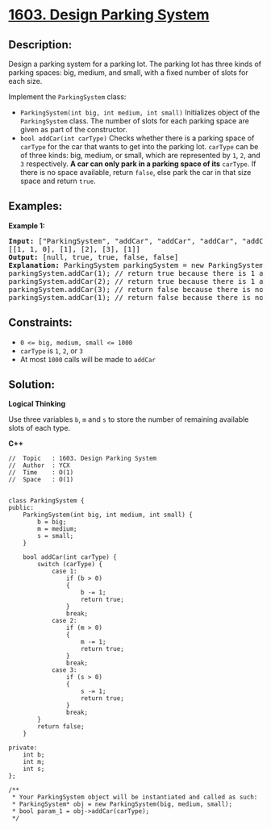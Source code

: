# [1603. Design Parking System](https://leetcode.com/problems/design-parking-system/)


## Description:

<p>Design a parking system for a parking lot. The parking lot has three kinds of parking spaces: big, medium, and small, with a fixed number of slots for each size.</p>

<p>Implement the <code>ParkingSystem</code> class:</p>

<ul>
    <li><code>ParkingSystem(int big, int medium, int small)</code> Initializes object of the <code>ParkingSystem</code> class. The number of slots for each parking space are given as part of the constructor.</li>
    <li><code>bool addCar(int carType)</code> Checks whether there is a parking space of <code>carType</code> for the car that wants to get into the parking lot. <code>carType</code> can be of three kinds: big, medium, or small, which are represented by <code>1</code>, <code>2</code>, and <code>3</code> respectively. <strong>A car can only park in a parking space of its</strong> <code>carType</code>. If there is no space available, return <code>false</code>, else park the car in that size space and return <code>true</code>.</li>
</ul>


## Examples:

<strong>Example 1:</strong>
<pre>
<strong>Input:</strong> ["ParkingSystem", "addCar", "addCar", "addCar", "addCar"]
[[1, 1, 0], [1], [2], [3], [1]]
<strong>Output:</strong> [null, true, true, false, false]
<strong>Explanation:</strong> ParkingSystem parkingSystem = new ParkingSystem(1, 1, 0);
parkingSystem.addCar(1); // return true because there is 1 available slot for a big car
parkingSystem.addCar(2); // return true because there is 1 available slot for a medium car
parkingSystem.addCar(3); // return false because there is no available slot for a small car
parkingSystem.addCar(1); // return false because there is no available slot for a big car. It is already occupied.
</pre>


## Constraints:

<ul>
    <li><code>0 &lt;= big, medium, small &lt;= 1000</code></li>
    <li><code>carType</code> is <code>1</code>, <code>2</code>, or <code>3</code></li>
    <li>At most <code>1000</code> calls will be made to <code>addCar</code></li>
</ul>


## Solution:

<strong>Logical Thinking</strong>
<p>Use three variables <code>b</code>, <code>m</code> and <code>s</code> to store the number of remaining available slots of each type.</p>


<strong>C++</strong>

```
//  Topic   : 1603. Design Parking System
//  Author  : YCX
//  Time    : O(1)
//  Space   : O(1)


class ParkingSystem {
public:
    ParkingSystem(int big, int medium, int small) {
        b = big;
        m = medium; 
        s = small;
    }
    
    bool addCar(int carType) {
        switch (carType) {
            case 1:
                if (b > 0)
                {
                    b -= 1;
                    return true;
                }
                break;
            case 2:
                if (m > 0)
                {
                    m -= 1;
                    return true;
                }
                break;
            case 3:
                if (s > 0)
                {
                    s -= 1;
                    return true;
                }
                break;
        }
        return false;
    }
    
private: 
    int b;
    int m;
    int s;
};

/**
 * Your ParkingSystem object will be instantiated and called as such:
 * ParkingSystem* obj = new ParkingSystem(big, medium, small);
 * bool param_1 = obj->addCar(carType);
 */
```